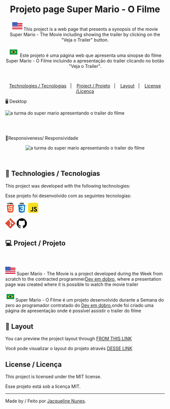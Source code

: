 <h1 align="center">Projeto page Super Mario - O Filme</h1>

<p align="center">
 <img src="./src/readme/united-states-of-america.ico"> This project is a web page that presents a synopsis of the movie Super Mario - The Movie including showing the trailer by clicking on the "Veja o Trailer" button.
</p>
<p align="center">
 <img src="./src/readme/brazil.ico"> Este projeto é uma página web que apresenta uma sinopse do filme Super Mario - O Filme incluindo a apresentação do trailer clicando no botão "Veja o Trailer".
</p>
<br>

<p align="center">
  <a href="#-technologies-tecnologias">Technologies / Tecnologias</a>&nbsp;&nbsp;&nbsp;|&nbsp;&nbsp;&nbsp;
  <a href="#-project-projeto">Project / Projeto</a>&nbsp;&nbsp;&nbsp;|&nbsp;&nbsp;&nbsp;
  <a href="#-layout">Layout</a>&nbsp;&nbsp;&nbsp;|&nbsp;&nbsp;&nbsp;
  <a href="#-license-licença">License /Licença</a>
</p>

<p align="center">
<p>🖥️ Desktop</p>
  <img alt="a turma do super mario apresentando o trailer do filme" src="./src/readme/projeto-super-mario-filme-desktop.gif">
</p>
<br><br>
<p>📱Responsiveness/ Responsividade</p>
<p align="center">
  <img alt="a turma do super mario apresentando o trailer do filme" src="./src/readme/Video-responsive-mario.gif">
</p>

<br>


## 🚀 Technologies / Tecnologias  

This project was developed with the following technologies: <br>

Esse projeto foi desenvolvido com as seguintes tecnologias: 

 <img src="./src/readme/html5.ico">  <img src="./src/readme/css3.ico">  <img src="./src/readme/javascript.ico">

 <img src="./src/readme/git.ico"> <img src="./src/readme/github.ico">


## 💻 Project / Projeto
<br>

<img src="./src/readme/united-states-of-america.ico"> Super Mario - The Movie is a project developed during the Week from scratch to the contracted programmer[Dev em dobro](https://instagram.com/devemdobro?igshid=YmMyMTA2M2Y=), where a presentation page was created where it is possible to watch the movie trailer<br>

<img src="./src/readme/brazil.ico">Super Mario - O Filme é um projeto desenvolvido durante a Semana do zero ao programador contratado do [Dev em dobro](https://instagram.com/devemdobro?igshid=YmMyMTA2M2Y=),onde foi criado uma página de apresentação onde é possível assistir o trailer do filme
## 🔖 Layout

You can preview the project layout through [FROM THIS LINK](https://jacquenunes.github.io/project-supermario-themovie/) 

Você pode visualizar o layout do projeto através [DESSE LINK](https://jacquenunes.github.io/project-supermario-themovie/)

## License / Licença

This project is licensed under the MIT license.

Esse projeto está sob a licença MIT.

---

Made by / Feito por [Jacqueline Nunes](https://github.com/JacqueNunes). 